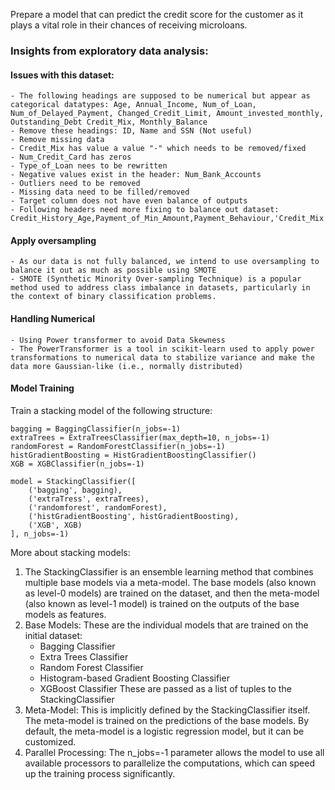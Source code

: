 Prepare a model that can predict the credit score for the customer as it plays a vital role in their chances of receiving microloans.

### Insights from exploratory data analysis:

#### Issues with this dataset:
    - The following headings are supposed to be numerical but appear as categorical datatypes: Age, Annual_Income, Num_of_Loan, Num_of_Delayed_Payment, Changed_Credit_Limit, Amount_invested_monthly, Outstanding_Debt Credit_Mix, Monthly_Balance
    - Remove these headings: ID, Name and SSN (Not useful)
    - Remove missing data
    - Credit_Mix has value a value "-" which needs to be removed/fixed
    - Num_Credit_Card has zeros
    - Type_of_Loan nees to be rewritten
    - Negative values exist in the header: Num_Bank_Accounts
    - Outliers need to be removed
    - Missing data need to be filled/removed
    - Target column does not have even balance of outputs
    - Following headers need more fixing to balance out dataset: Credit_History_Age,Payment_of_Min_Amount,Payment_Behaviour,'Credit_Mix'

#### Apply oversampling
    - As our data is not fully balanced, we intend to use oversampling to balance it out as much as possible using SMOTE
    - SMOTE (Synthetic Minority Over-sampling Technique) is a popular method used to address class imbalance in datasets, particularly in the context of binary classification problems.

#### Handling Numerical
    - Using Power transformer to avoid Data Skewness
    - The PowerTransformer is a tool in scikit-learn used to apply power transformations to numerical data to stabilize variance and make the data more Gaussian-like (i.e., normally distributed)

#### Model Training
Train a stacking model of the following structure:
```
bagging = BaggingClassifier(n_jobs=-1)
extraTrees = ExtraTreesClassifier(max_depth=10, n_jobs=-1)
randomForest = RandomForestClassifier(n_jobs=-1)
histGradientBoosting = HistGradientBoostingClassifier()
XGB = XGBClassifier(n_jobs=-1)

model = StackingClassifier([
    ('bagging', bagging),
    ('extraTress', extraTrees),
    ('randomforest', randomForest),
    ('histGradientBoosting', histGradientBoosting),
    ('XGB', XGB)
], n_jobs=-1)
```

More about stacking models:
1. The StackingClassifier is an ensemble learning method that combines multiple base models via a meta-model. The base models (also known as level-0 models) are trained on the dataset, and then the meta-model (also known as level-1 model) is trained on the outputs of the base models as features.
2. Base Models: These are the individual models that are trained on the initial dataset:
      - Bagging Classifier
      - Extra Trees Classifier
      - Random Forest Classifier
      - Histogram-based Gradient Boosting Classifier
      - XGBoost Classifier
These are passed as a list of tuples to the StackingClassifier
3. Meta-Model: This is implicitly defined by the StackingClassifier itself. The meta-model is trained on the predictions of the base models. By default, the meta-model is a logistic regression model, but it can be customized.
4. Parallel Processing: The n_jobs=-1 parameter allows the model to use all available processors to parallelize the computations, which can speed up the training process significantly.
